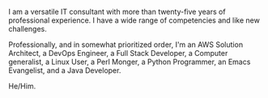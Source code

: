 I am a versatile IT consultant with more than twenty-five years of professional experience. I have a wide range of competencies and like new challenges.

Professionally, and in somewhat prioritized order, I'm an AWS Solution Architect, a DevOps Engineer, a Full Stack Developer, a Computer generalist, a Linux User, a Perl Monger, a Python Programmer, an Emacs Evangelist, and a Java Developer.

He/Him.
